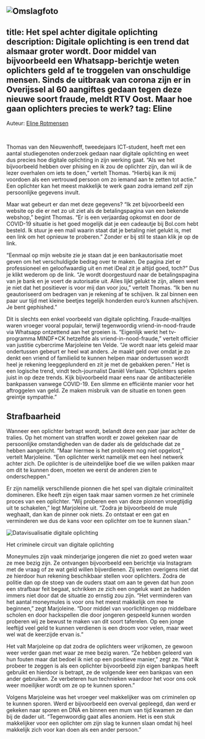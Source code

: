 ![Omslagfoto](https://opgelichtoverijssel.nl/img/jefferson-santos-9SoCnyQmkzI-unsplash.jpg)
---
title: Het spel achter digitale oplichting
description: Digitale oplichting is een trend dat alsmaar groter wordt. Door middel van bijvoorbeeld een Whatsapp-berichtje weten oplichters geld af te troggelen van onschuldige mensen. Sinds de uitbraak van corona zijn er in Overijssel al 60 aangiftes gedaan tegen deze nieuwe soort fraude, meldt RTV Oost. Maar hoe gaan oplichters precies te werk?
tag: Eline
---
<p class="auteur">Auteur: <a href="https://opgelichtoverijssel.nl/tag/Eline">Eline Rotmensen</a></p>
<br>

Thomas van den Nieuwenhoff, tweedejaars ICT-student, heeft met een aantal studiegenoten onderzoek gedaan naar digitale oplichting en weet dus precies hoe digitale oplichting in zijn werking gaat. “Als we het bijvoorbeeld hebben over phising en ik zou de oplichter zijn, dan wil ik de lezer overhalen om iets te doen,” vertelt Thomas. “Hierbij kan ik mij voordoen als een vertrouwd persoon om zo iemand aan te zetten tot actie.” Een oplichter kan het meest makkelijk te werk gaan zodra iemand zelf zijn persoonlijke gegevens invult. 

Maar wat gebeurt er dan met deze gegevens? “Ik zet bijvoorbeeld een website op die er net zo uit ziet als de betalingspagina van een bekende webshop,” begint Thomas. “Er is een verjaardag opkomst en door de COVID-19 situatie is het goed mogelijk dat je een cadeautje bij Bol.com hebt besteld. Ik stuur je een mail waarin staat dat je betaling niet gelukt is, met een link om het opnieuw te proberen.” Zonder er bij stil te staan klik je op de link. 

“Eenmaal op mijn website zie je staan dat je een bankautorisatie moet geven om het verschuldigde bedrag over te maken. De pagina ziet er professioneel en geloofwaardig uit en met iDeal zit je altijd goed, toch?” Dus je klikt wederom op de link. “Je wordt doorgestuurd naar de betalingspagina van je bank en je voert de autorisatie uit. Alles lijkt gelukt te zijn, alleen weet je niet dat het positiever is voor mij dan voor jou,” vertelt Thomas. “Ik ben nu geautoriseerd om bedragen van je rekening af te schijven. Ik zal binnen een paar uur tijd met kleine beetjes tegelijk honderden euro’s kunnen afschijven. Je bent gephished.”

Dit is slechts een enkel voorbeeld van digitale oplichting. Fraude-mailtjes waren vroeger vooral populair, terwijl tegenwoordig vriend-in-nood-fraude via Whatsapp ontzettend aan het groeien is. “Eigenlijk werkt het tv-programma MINDF*CK hetzelfde als vriend-in-nood-fraude,” vertelt officier van justitie cybercrime Marjoleine ten Velde. “Je wordt naar iets geleid maar ondertussen gebeurt er heel wat anders. Je maakt geld over omdat je zo denkt een vriend of familielid te kunnen helpen maar ondertussen wordt heel je rekening leeggeplunderd en zit je met de gebakken peren.” Het is een logische trend, vindt tech-journalist Daniël Verlaan. “Oplichters spelen juist in op deze trends. Kijk bijvoorbeeld maar eens naar de antibacteriële bankpassen vanwege COVID-19. Een slimme en efficiënte manier voor het aftroggelen van geld. Ze maken misbruik van de situatie en tonen geen greintje sympathie.”

 

## Strafbaarheid

Wanneer een oplichter betrapt wordt, belandt deze een paar jaar achter de tralies. Op het moment van straffen wordt er zowel gekeken naar de persoonlijke omstandigheden van de dader als de geldschade dat ze hebben aangericht. “Maar hiermee is het probleem nog niet opgelost,” vertelt Marjoleine. “Een oplichter werkt namelijk met een heel netwerk achter zich. De oplichter is de uiteindelijke boef die we willen pakken maar om dit te kunnen doen, moeten we eerst de anderen zien te onderscheppen.”

Er zijn namelijk verschillende pionnen die het spel van digitale criminaliteit domineren. Elke heeft zijn eigen taak maar samen vormen ze het criminele proces van een oplichter. “Wij proberen een van deze pionnen vroegtijdig uit te schakelen,” legt Marjoleine uit. “Zodra je bijvoorbeeld de mule weghaalt, dan kan de pinner ook niets. Zo ontstaat er een gat en verminderen we dus de kans voor een oplichter om toe te kunnen slaan.” 

![Datavisualisatie digitale oplichting](https://opgelichtoverijssel.nl/img/visualisatie-digitale-oplichting.jpg)
<p class="bijschrift">Het criminele circuit van digitale oplichting</p>

Moneymules zijn vaak minderjarige jongeren die niet zo goed weten waar ze mee bezig zijn. Ze ontvangen bijvoorbeeld een berichtje via Instagram met de vraag of ze wat geld willen bijverdienen. Zij weten overigens niet dat ze hierdoor hun rekening beschikbaar stellen voor oplichters. Zodra de politie dan op de stoep van de ouders staat om aan te geven dat hun zoon een strafbaar feit begaat, schrikken ze zich een ongeluk want ze hadden immers niet door dat de situatie zo ernstig zou zijn. “Het verminderen van het aantal moneymules is voor ons het meest makkelijk om mee te beginnen,” zegt Marjoleine. “Door middel van voorlichtingen op middelbare scholen en door hackspellen die door jongeren gespeeld kunnen worden proberen wij ze bewust te maken van dit soort taferelen. Op een jonge leeftijd veel geld te kunnen verdienen is een droom voor velen, maar weet wel wat de keerzijde ervan is.”

Het valt Marjoleine op dat zodra de oplichters weer vrijkomen, ze gewoon weer verder gaan met waar ze mee bezig waren. “Ze hebben geleerd van hun fouten maar dat bedoel ik niet op een positieve manier,” zegt ze. “Wat ik probeer te zeggen is als een oplichter bijvoorbeeld zijn eigen bankpas heeft gebruikt en hierdoor is betrapt, ze de volgende keer een bankpas van een ander gebruiken. Ze verbeteren hun technieken waardoor het voor ons ook weer moeilijker wordt om ze op te kunnen sporen.”

Volgens Marjoleine was het vroeger veel makkelijker was om criminelen op te kunnen sporen. Werd er bijvoorbeeld een overval gepleegd, dan werd er gekeken naar sporen en DNA en binnen een mum van tijd kwamen ze dan bij de dader uit. “Tegenwoordig gaat alles anoniem. Het is een stuk makkelijker voor een oplichter om zijn slag te kunnen slaan omdat hij heel makkelijk zich voor kan doen als een ander persoon.”
